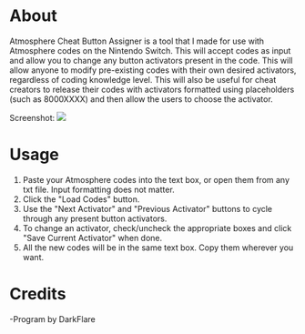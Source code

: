 # About
Atmosphere Cheat Button Assigner is a tool that I made for use with Atmosphere codes on the Nintendo Switch. This will accept codes as input and allow you to change any button activators present in the code. This will allow anyone to modify pre-existing codes with their own desired activators, regardless of coding knowledge level. This will also be useful for cheat creators to release their codes with activators formatted using placeholders (such as 8000XXXX) and then allow the users to choose the activator.

Screenshot:
![](https://i.imgur.com/5XfMpoV.png)

# Usage
1) Paste your Atmosphere codes into the text box, or open them from any txt file. Input formatting does not matter.
2) Click the "Load Codes" button.
3) Use the "Next Activator" and "Previous Activator" buttons to cycle through any present button activators.
4) To change an activator, check/uncheck the appropriate boxes and click "Save Current Activator" when done.
5) All the new codes will be in the same text box. Copy them wherever you want.

# Credits
-Program by DarkFlare
